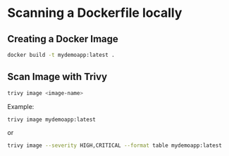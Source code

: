 # Scanning a Dockerfile locally

## Creating a Docker Image

```bash
docker build -t mydemoapp:latest .
```

## Scan Image with Trivy

```bash
trivy image <image-name>
```

Example:
```bash
trivy image mydemoapp:latest
```

or

```bash
trivy image --severity HIGH,CRITICAL --format table mydemoapp:latest
```